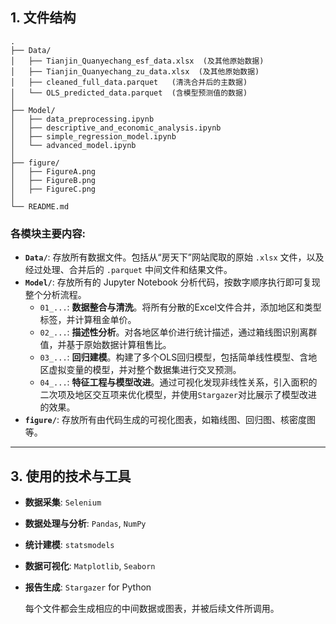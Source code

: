 ## 1. 文件结构

```
.
├── Data/
│   ├── Tianjin_Quanyechang_esf_data.xlsx  (及其他原始数据)
│   ├── Tianjin_Quanyechang_zu_data.xlsx  (及其他原始数据)
│   ├── cleaned_full_data.parquet   (清洗合并后的主数据)
│   └── OLS_predicted_data.parquet  (含模型预测值的数据)
│
├── Model/
│   ├── data_preprocessing.ipynb
│   ├── descriptive_and_economic_analysis.ipynb
│   ├── simple_regression_model.ipynb
│   └── advanced_model.ipynb
│
├── figure/
│   ├── FigureA.png
│   ├── FigureB.png
│   ├── FigureC.png
│
└── README.md
```

### **各模块主要内容:**

* **`Data/`**: 存放所有数据文件。包括从“房天下”网站爬取的原始 `.xlsx` 文件，以及经过处理、合并后的 `.parquet` 中间文件和结果文件。
* **`Model/`**: 存放所有的 Jupyter Notebook 分析代码，按数字顺序执行即可复现整个分析流程。
    * `01_...`: **数据整合与清洗**。将所有分散的Excel文件合并，添加地区和类型标签，并计算租金单价。
    * `02_...`: **描述性分析**。对各地区单价进行统计描述，通过箱线图识别离群值，并基于原始数据计算租售比。
    * `03_...`: **回归建模**。构建了多个OLS回归模型，包括简单线性模型、含地区虚拟变量的模型，并对整个数据集进行交叉预测。
    * `04_...`: **特征工程与模型改进**。通过可视化发现非线性关系，引入面积的二次项及地区交互项来优化模型，并使用`Stargazer`对比展示了模型改进的效果。
* **`figure/`**: 存放所有由代码生成的可视化图表，如箱线图、回归图、核密度图等。

---

## 3. 使用的技术与工具

* **数据采集**: `Selenium`
* **数据处理与分析**: `Pandas`, `NumPy`
* **统计建模**: `statsmodels`
* **数据可视化**: `Matplotlib`, `Seaborn`
* **报告生成**: `Stargazer` for Python

    每个文件都会生成相应的中间数据或图表，并被后续文件所调用。
